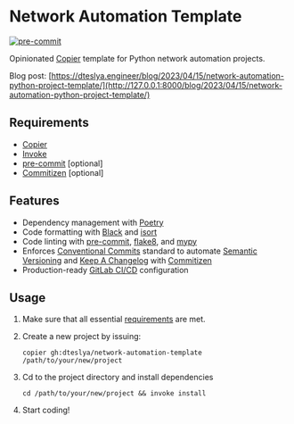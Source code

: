 # Network Automation Template

[![pre-commit](https://img.shields.io/badge/pre--commit-enabled-brightgreen?logo=pre-commit&logoColor=white)](https://github.com/pre-commit/pre-commit)

Opinionated [Copier](https://github.com/copier-org/copier) template for Python network automation projects.

Blog post: [https://dteslya.engineer/blog/2023/04/15/network-automation-python-project-template/](http://127.0.0.1:8000/blog/2023/04/15/network-automation-python-project-template/)

## Requirements

* [Copier](https://copier.readthedocs.io/en/stable/)
* [Invoke](https://www.pyinvoke.org/)
* [pre-commit](https://pre-commit.com/#install) [optional]
* [Commitizen](https://github.com/commitizen-tools/commitizen) [optional]

## Features

* Dependency management with [Poetry](https://python-poetry.org/)
* Code formatting with [Black](https://github.com/psf/black) and [isort](https://pycqa.github.io/isort/)
* Code linting with [pre-commit](https://pre-commit.com), [flake8](https://github.com/PyCQA/flake8), and [mypy](https://mypy-lang.org/)
* Enforces [Conventional Commits](https://www.conventionalcommits.org/) standard to automate [Semantic Versioning](https://semver.org/) and [Keep A Changelog](https://keepachangelog.com/) with [Commitizen](https://github.com/commitizen-tools/commitizen)
* Production-ready [GitLab CI/CD](https://docs.gitlab.com/ee/ci/) configuration

## Usage

1. Make sure that all essential [requirements](#requirements) are met.
2. Create a new project by issuing:

    ```shell
    copier gh:dteslya/network-automation-template /path/to/your/new/project
    ```

3. Cd to the project directory and install dependencies

    ```shell
    cd /path/to/your/new/project && invoke install
    ```

4. Start coding!
